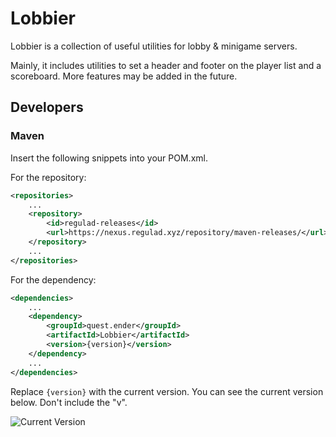 # Lobbier

Lobbier is a collection of useful utilities for lobby & minigame servers.

Mainly, it includes utilities to set a header and footer on the player list and a scoreboard. More features may be added in the future.

## Developers

### Maven

Insert the following snippets into your POM.xml.

For the repository:

```xml
<repositories>
    ...
    <repository>
        <id>regulad-releases</id>
        <url>https://nexus.regulad.xyz/repository/maven-releases/</url>
    </repository>
    ...
</repositories>
```

For the dependency:

```xml
<dependencies>
    ...
    <dependency>
        <groupId>quest.ender</groupId>
        <artifactId>Lobbier</artifactId>
        <version>{version}</version>
    </dependency>
    ...
</dependencies>
```

Replace `{version}` with the current version. You can see the current version below. Don't include the "v".

![Current Version](https://img.shields.io/github/v/release/EnderQuestMC/Lobbier)
